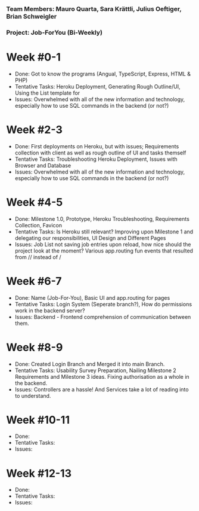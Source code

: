 ### Team Members: Mauro Quarta, Sara Krättli, Julius Oeftiger, Brian Schweigler
### Project: Job-ForYou (Bi-Weekly)

# **Week #0-1**
* Done: Got to know the programs (Angual, TypeScript, Express, HTML & PHP)
* Tentative Tasks: Heroku Deployment, Generating Rough Outline/UI, Using the List template for 
* Issues: Overwhelmed with all of the new information and technology, especially how to use SQL commands in the backend (or not?)

# **Week #2-3**
* Done: First deployments on Heroku, but with issues; Requirements collection with client as well as rough outline of UI and tasks themself
* Tentative Tasks: Troubleshooting Heroku Deployment, Issues with Browser and Database
* Issues: Overwhelmed with all of the new information and technology, especially how to use SQL commands in the backend (or not?)

# **Week #4-5**
* Done: Milestone 1.0, Prototype, Heroku Troubleshooting, Requirements Collection, Favicon 
* Tentative Tasks: 	Is Heroku still relevant? Improving upon Milestone 1 and delegating our responsibilities, 
					UI Design and Different Pages
* Issues: Job List not saving job entries upon reload, how nice should the project look at the moment? Various app.routing fun events that resulted from // instead of /

# **Week #6-7**
* Done: Name (Job-For-You), Basic UI and app.routing for pages
* Tentative Tasks: Login System (Seperate branch?), How do permissions work in the backend server?
* Issues: Backend - Frontend comprehension of communication between them. 

# **Week #8-9**
* Done: Created Login Branch and Merged it into main Branch.
* Tentative Tasks: Usability Survey Preparation, Nailing Milestone 2 Requirements and Milestone 3 ideas. Fixing authorisation as a whole in the backend.
* Issues: Controllers are a hassle! And Services take a lot of reading into to understand. 

# **Week #10-11**
* Done: 
* Tentative Tasks: 
* Issues:

# **Week #12-13**
* Done: 
* Tentative Tasks:
* Issues:
